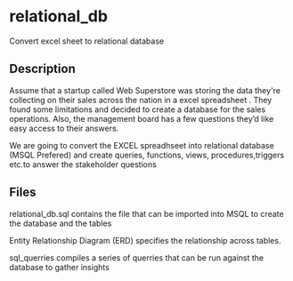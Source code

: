 # relational_db
Convert excel sheet to relational database


## Description
Assume that a startup called Web Superstore was storing the data they're collecting on their sales across the nation in a excel spreadsheet . They found some limitations and decided to create a database for the sales operations. Also, the management board has a few questions they’d like easy access to their answers. 

We are going to convert the EXCEL spreadhseet into relational database (MSQL Prefered) and create queries, functions, views, procedures,triggers etc.to answer the stakeholder questions


## Files
relational_db.sql contains the file that can be imported into MSQL to create the database and the tables 

Entity Relationship Diagram (ERD) specifies the relationship across tables.

sql_querries compiles a series of querries that can be run against the database to gather insights 
